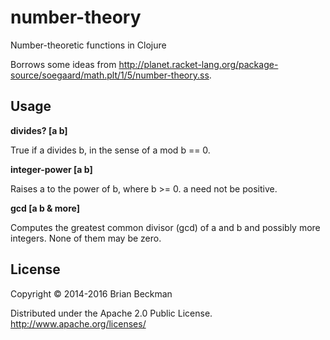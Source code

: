 # number-theory

Number-theoretic functions in Clojure

Borrows some ideas from
http://planet.racket-lang.org/package-source/soegaard/math.plt/1/5/number-theory.ss.

## Usage

**divides? [a b]**

True if a divides b, in the sense of a mod b == 0.

**integer-power [a b]**

Raises a to the power of b, where b >= 0. a need not be positive.

**gcd [a b & more]**

Computes the greatest common divisor (gcd) of a and b and possibly
more integers. None of them may be zero.

## License

Copyright © 2014-2016 Brian Beckman

Distributed under the Apache 2.0 Public License.
http://www.apache.org/licenses/
